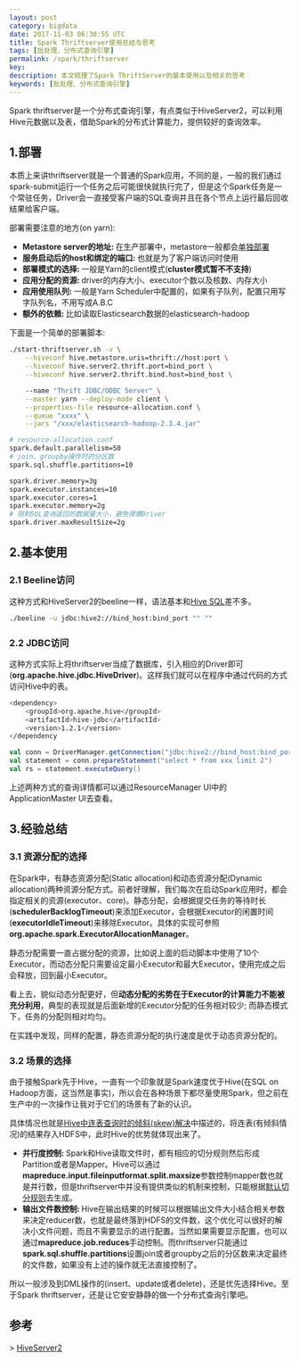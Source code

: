 ```yaml
---
layout: post
category: bigdata
date: 2017-11-03 06:30:55 UTC
title: Spark Thriftserver使用总结与思考
tags: [批处理、分布式查询引擎]
permalink: /spark/thriftserver
key: 
description: 本文梳理了Spark ThriftServer的基本使用以及相关的思考
keywords: [批处理、分布式查询引擎]
---
```


Spark thriftserver是一个分布式查询引擎，有点类似于HiveServer2，可以利用Hive元数据以及表，借助Spark的分布式计算能力，提供较好的查询效率。

## 1.部署

本质上来讲thriftserver就是一个普通的Spark应用，不同的是，一般的我们通过spark-submit运行一个任务之后可能很快就执行完了，但是这个Spark任务是一个常驻任务，Driver会一直接受客户端的SQL查询并且在各个节点上运行最后回收结果给客户端。

部署需要注意的地方(on yarn):

<ul class="item">
    <li>
        <b>Metastore server的地址: </b>在生产部署中，metastore一般都会<a href="/hive/deployment" target="_blank">单独部署</a>
    </li>
    <li>
        <b>服务启动后的host和绑定的端口: </b>也就是为了客户端访问时使用
    </li>
    <li>
        <b>部署模式的选择: </b>一般是Yarn的client模式(<b>cluster模式暂不不支持</b>)
    </li>
    <li>
        <b>应用分配的资源: </b>driver的内存大小、executor个数以及核数、内存大小
    </li>
    <li>
        <b>应用使用队列: </b>一般是Yarn Scheduler中配置的，如果有子队列，配置只用写字队列名，不用写成A.B.C
    </li>
    <li>
        <b>额外的依赖: </b>比如读取Elasticsearch数据的elasticsearch-hadoop
    </li>
</ul>

下面是一个简单的部署脚本:

```bash
./start-thriftserver.sh -v \
    --hiveconf hive.metastore.uris=thrift://host:port \
    --hiveconf hive.server2.thrift.port=bind_port \
    --hiveconf hive.server2.thrift.bind.host=bind_host \

    --name "Thrift JDBC/ODBC Server" \
    --master yarn --deploy-mode client \
    --properties-file resource-allocation.conf \
    --queue "xxxx" \
    --jars "/xxx/elasticsearch-hadoop-2.3.4.jar"
```

```bash
# resource-allocation.conf
spark.default.parallelism=50
# join、groupby操作时的分区数
spark.sql.shuffle.partitions=10

spark.driver.memory=3g
spark.executor.instances=10
spark.executor.cores=1
spark.executor.memory=2g
# 限制SQL查询返回的数据量大小，避免撑爆Driver
spark.driver.maxResultSize=2g
```

## 2.基本使用

### 2.1 Beeline访问

这种方式和HiveServer2的beeline一样，语法基本和[Hive SQL](https://cwiki.apache.org/confluence/display/Hive/LanguageManual)差不多。

```bash
./beeline -u jdbc:hive2://bind_host:bind_port "" ""
```

### 2.2 JDBC访问

这种方式实际上将thriftserver当成了数据库，引入相应的Driver即可(**org.apache.hive.jdbc.HiveDriver**)。这样我们就可以在程序中通过代码的方式访问Hive中的表。

```bash
<dependency>
    <groupId>org.apache.hive</groupId>
    <artifactId>hive-jdbc</artifactId>
    <version>1.2.1</version>
</dependency
```

```scala
val conn = DriverManager.getConnection("jdbc:hive2://bind_host:bind_port", "", "")
val statement = conn.prepareStatement("select * from xxx limit 2")
val rs = statement.executeQuery()
```

上述两种方式的查询详情都可以通过ResourceManager UI中的ApplicationMaster UI去查看。

## 3.经验总结

### 3.1 资源分配的选择

在Spark中，有静态资源分配(Static allocation)和动态资源分配(Dynamic allocation)两种资源分配方式。前者好理解，我们每次在启动Spark应用时，都会指定相关的资源(executor、core)。静态分配，会根据提交任务的等待时长(**schedulerBacklogTimeout**)来添加Executor，会根据Executor的闲置时间(**executorIdleTimeout**)来移除Executor。具体的实现可参照**org.apache.spark.ExecutorAllocationManager**。

静态分配需要一直占据分配的资源，比如说上面的启动脚本中使用了10个Executor，而动态分配只需要设定最小Executor和最大Executor，使用完成之后会释放，回到最小Executor。

看上去，貌似动态分配更好，但**动态分配的劣势在于Executor的计算能力不能被充分利用**，典型的表现就是后面新增的Executor分配的任务相对较少; 而静态模式下，任务的分配则相对均匀。

在实践中发现，同样的配置，静态资源分配的执行速度是优于动态资源分配的。

### 3.2 场景的选择

由于接触Spark先于Hive，一直有一个印象就是Spark速度优于Hive(在SQL on Hadoop方面，这当然是事实)，所以会在各种场景下都尽量使用Spark，但之前在生产中的一次操作让我对于它们的场景有了新的认识。

具体情况也就是[Hive中连表查询时的倾斜(skew)解决](/bigdata/skew/solution)中描述的，将连表(有倾斜情况)的结果存入HDFS中，此时Hive的优势就体现出来了。

<ul class="item">
    <li>
        <b>并行度控制: </b> Spark和Hive读取文件时，都有相应的切分规则然后形成Partition或者是Mapper。Hive可以通过<b>mapreduce.input.fileinputformat.split.maxsize</b>参数控制mapper数也就是并行数，但是thriftserver中并没有提供类似的机制来控制，只能根据<a href="/spark/hdfs/partition" target="_blank">默认切分规则</a>去生成。
    </li>
    <li>
        <b>输出文件数控制: </b>Hive在输出结果的时候可以根据输出文件大小结合相关参数来决定reducer数，也就是最终落到HDFS的文件数，这个优化可以很好的解决小文件问题，而且不需要显示的进行配置。当然如果需要显示配置，也可以通过<b>mapreduce.job.reduces</b>手动控制。而thriftserver只能通过<b>spark.sql.shuffle.partitions</b>设置join或者groupby之后的分区数来决定最终的文件数，如果没有上述的操作就无法直接控制了。
    </li>
</ul>

所以一般涉及到DML操作的(insert、update或者delete)，还是优先选择Hive。至于Spark thriftserver，还是让它安安静静的做一个分布式查询引擎吧。

## 参考

\> [HiveServer2](https://cwiki.apache.org/confluence/display/Hive/Setting+up+HiveServer2)

